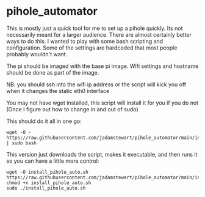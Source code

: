 # pihole_automator

This is mostly just a quick tool for me to set up a pihole quickly. Its not necessarily meant for a larger audience. There are almost certainly better ways to do this. I wanted to play with some bash scripting and configuration. Some of the settings are hardcoded that most people probably wouldn't want. 

The pi should be imaged with the base pi image. Wifi settings and hostname should be done as part of the image. 

NB: you should ssh into the wifi ip address or the script will kick you off when it changes the static eth0 interface

You may not have wget installed, this script will install it for you if you do not (Once I figure out how to change in and out of sudo)


This should do it all in one go:
```
wget -O - https://raw.githubusercontent.com/jadamstewart/pihole_automator/main/install_pihole_auto.sh | sudo bash
```

This version just downloads the script, makes it executable, and then runs it so you can have a little more control:
```
wget -O install_pihole_auto.sh https://raw.githubusercontent.com/jadamstewart/pihole_automator/main/install_pihole_auto.sh
chmod +x install_pihole_auto.sh
sudo ./install_pihole_auto.sh
```